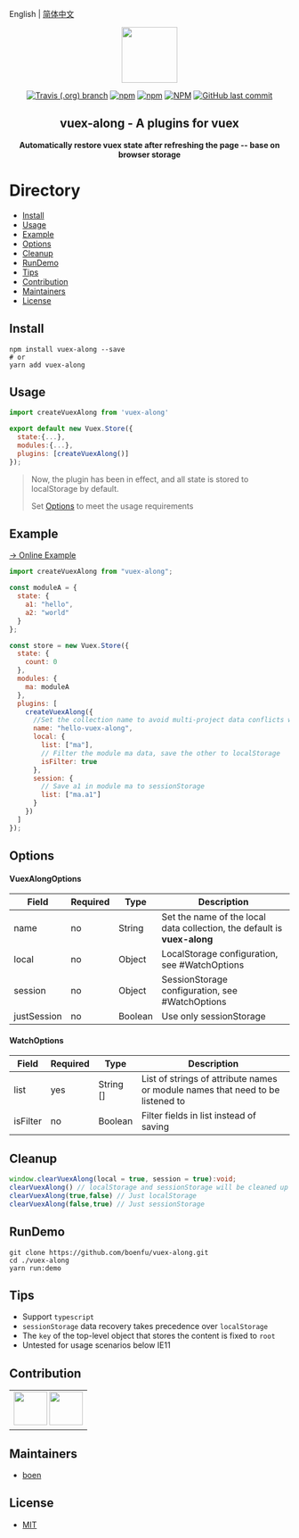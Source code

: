 English | [简体中文](./README.md)

<p align="center"><img width="100" src="https://vuejs.org/images/logo.png"></p>
<p align="center">
  <a href="#"><img alt="Travis (.org) branch" src="https://img.shields.io/travis/boenfu/vuex-along/master?style=flat-square"></a>
  <a href="#"><img alt="npm" src="https://img.shields.io/npm/v/vuex-along?style=flat-square"></a>
    <a href="#"><img alt="npm" src="https://img.shields.io/npm/dt/vuex-along?style=flat-square"></a>
  <a href="#"><img alt="NPM" src="https://img.shields.io/npm/l/vuex-along?style=flat-square"></a>
  <a href="#"><img alt="GitHub last commit" src="https://img.shields.io/github/last-commit/boenfu/vuex-along?style=flat-square"></a>
</p>

<h2 align="center">vuex-along - A plugins for vuex</h2>
<p align="center"><b>Automatically restore vuex state after refreshing the page -- base on browser storage</b></p>

# Directory

- [Install](#Install)
- [Usage](#Usage)
- [Example](#Example)
- [Options](#Options)
- [Cleanup](#Cleanup)
- [RunDemo](#RunDemo)
- [Tips](#Tips)
- [Contribution](#Contribution)
- [Maintainers](#Maintainers)
- [License](#license)

## Install

```shell
npm install vuex-along --save
# or
yarn add vuex-along
```

## Usage

```javascript
import createVuexAlong from 'vuex-along'

export default new Vuex.Store({
  state:{...},
  modules:{...},
  plugins: [createVuexAlong()]
});
```



> Now,  the plugin has been in effect, and all state is stored to localStorage by default.
>
> Set [Options](#Options) to meet the usage requirements

## Example

[→ Online Example](https://boenfu.github.io/vuex-along/)

```javascript
import createVuexAlong from "vuex-along";

const moduleA = {
  state: {
    a1: "hello",
    a2: "world"
  }
};

const store = new Vuex.Store({
  state: {
    count: 0
  },
  modules: {
    ma: moduleA
  },
  plugins: [
    createVuexAlong({
      //Set the collection name to avoid multi-project data conflicts with the same site
      name: "hello-vuex-along",
      local: {
        list: ["ma"],
        // Filter the module ma data, save the other to localStorage
        isFilter: true
      },
      session: {
        // Save a1 in module ma to sessionStorage
        list: ["ma.a1"]
      }
    })
  ]
});
```

## Options

#### VuexAlongOptions

| **Field**   | **Required** | **Type** | **Description**                                              |
| ----------- | ------------ | -------- | ------------------------------------------------------------ |
| name        | no           | String   | Set the name of the local data collection, the default is **vuex-along** |
| local       | no           | Object   | LocalStorage configuration, see  #WatchOptions               |
| session     | no           | Object   | SessionStorage configuration, see #WatchOptions              |
| justSession | no           | Boolean  | Use only sessionStorage                                      |

#### WatchOptions

| **Field** | **Required** | **Type**  | **Description**                                              |
| --------- | ------------ | --------- | ------------------------------------------------------------ |
| list      | yes          | String [] | List of strings of attribute names or module names that need to be listened to |
| isFilter  | no           | Boolean   | Filter fields in list instead of saving                      |

## Cleanup

```typescript
window.clearVuexAlong(local = true, session = true):void;
clearVuexAlong() // localStorage and sessionStorage will be cleaned up
clearVuexAlong(true,false) // Just localStorage
clearVuexAlong(false,true) // Just sessionStorage
```

## RunDemo

```shell
git clone https://github.com/boenfu/vuex-along.git
cd ./vuex-along
yarn run:demo
```

## Tips

- Support `typescript`
- `sessionStorage` data recovery takes precedence over `localStorage`
- The `key` of the top-level object that stores the content is fixed to `root`
- Untested for usage scenarios below IE11

## Contribution

<table>
    <tbody>
        <tr>
            <td>
                <a target="_blank" href="https://github.com/boenfu"><img width="60px" src="https://avatars0.githubusercontent.com/u/33797740?s=460&v=4"></a>
              <a target="_blank" href="https://github.com/han-feng"><img width="60px" src="https://avatars3.githubusercontent.com/u/1127566?s=460&v=4"></a>
            </td>
        </tr>
    </tbody>
</table>

## Maintainers

- [boen](https://github.com/boenfu)

## License

- [MIT](https://opensource.org/licenses/MIT)
